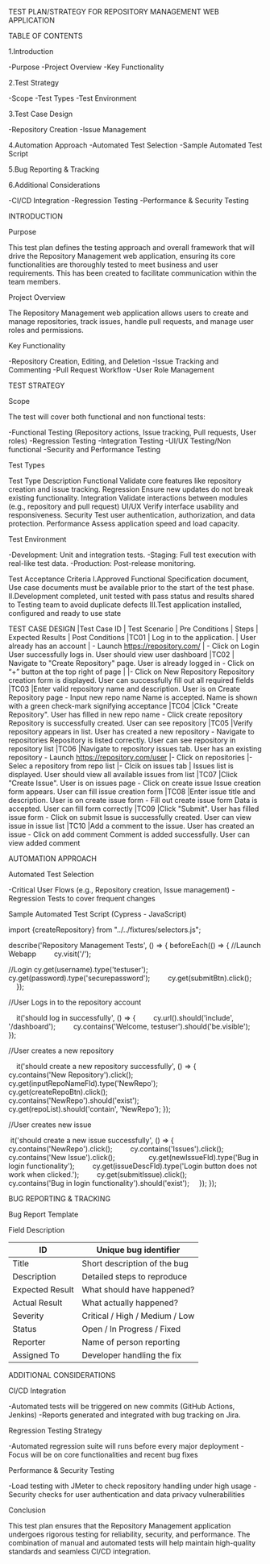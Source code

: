 TEST PLAN/STRATEGY FOR REPOSITORY MANAGEMENT WEB APPLICATION



TABLE OF CONTENTS

1.Introduction

-Purpose
-Project Overview
-Key Functionality

2.Test Strategy

-Scope
-Test Types
-Test Environment

3.Test Case Design

-Repository Creation
-Issue Management

4.Automation Approach
-Automated Test Selection
-Sample Automated Test Script

5.Bug Reporting & Tracking

6.Additional Considerations

-CI/CD Integration
-Regression Testing
-Performance & Security Testing



INTRODUCTION

Purpose

This test plan defines the testing approach and overall framework that will drive the Repository Management web application, ensuring its core functionalities are thoroughly tested to meet business and user requirements. This has been created to facilitate communication within the team members. 

Project Overview

The Repository Management web application allows users to create and manage repositories, track issues, handle pull requests, and manage user roles and permissions.

Key Functionality

-Repository Creation, Editing, and Deletion
-Issue Tracking and Commenting
-Pull Request Workflow
-User Role Management


TEST STRATEGY

Scope

The test will cover both functional and non functional tests:

-Functional Testing (Repository actions, Issue tracking, Pull requests, User roles)
-Regression Testing
-Integration Testing
-UI/UX Testing/Non functional
-Security and Performance Testing

Test Types

Test Type	Description
Functional	Validate core features like repository creation and issue tracking.
Regression	Ensure new updates do not break existing functionality.
Integration	Validate interactions between modules (e.g., repository and pull request)
UI/UX	Verify interface usability and responsiveness.
Security	Test user authentication, authorization, and data protection.
Performance	Assess application speed and load capacity.


Test Environment

-Development: Unit and integration tests.
-Staging: Full test execution with real-like test data.
-Production: Post-release monitoring.


Test Acceptance Criteria 
I.Approved Functional Specification document, Use case documents must be available prior to the start of the test phase.
II.Development completed, unit tested with pass status and results shared to Testing team to avoid duplicate defects
III.Test application installed, configured and ready to use state

TEST CASE DESIGN
|Test Case ID  | Test Scenario	                      | Pre Conditions	                  | Steps	                              | Expected Results	                  | Post Conditions
|TC01		       |  Log in to the application.	        | User already has an account	      | - Launch https://repository.com/
|                                                                                                      - Click on Login	User successfully logs in.	User should view user dashboard
|TC02		       | Navigate to "Create Repository" page.        User is already logged in	- Click on “+” button at the top right of page
|                                                                                    |- Click on New Repository	Repository creation form is displayed.	User can successfully fill out all required fields
|TC03		       |Enter valid repository name and description.	User is on Create Repository page	- Input new repo name	Name is accepted.	Name is shown with a green check-mark signifying acceptance
|TC04		       |Click "Create Repository".	                  User has filled in new repo name	- Click create repository	Repository is successfully created.	User can see repository
|TC05		       |Verify repository appears in list.	          User has created a new repository	- Navigate to repositories	Repository is listed correctly.	User can see repository in repository list
|TC06		       |Navigate to repository issues tab.	          User has an existing repository	- Launch https://repository.com/user
|- Click on repositories
|- Selec a repository from repo list
|- Clcik on issues tab
|	Issues list is displayed.	User should view all available issues from list
|TC07		       |Click "Create Issue".	                        User is on issues page	- Click on create issue	Issue creation form appears.	User can fill issue creation form
|TC08		       |Enter issue title and description.	          User is on create issue form	- Fill out create issue form	Data is accepted.	User can fill form correctly
|TC09	       	 |Click "Submit".	                              User has filled issue form	- Click on submit	Issue is successfully created.	User can view issue in issue list
|TC10		       |Add a comment to the issue.	                  User has created an issue	- Click on add comment	Comment is added successfully.	User can view added comment


AUTOMATION APPROACH

Automated Test Selection

-Critical User Flows (e.g., Repository creation, Issue management)
-Regression Tests to cover frequent changes

Sample Automated Test Script (Cypress - JavaScript)

import {createRepository} from "../../fixtures/selectors.js";

describe('Repository Management Tests', () => {
beforeEach(() => {
//Launch Webapp
        cy.visit('/');

//Login
  cy.get(username).type('testuser');
        cy.get(password).type('securepassword');
        cy.get(submitBtn).click();
        });

//User Logs in to the repository account

    it('should log in successfully', () => {
        cy.url().should('include', '/dashboard');
        cy.contains('Welcome, testuser').should('be.visible');
    });

//User creates a new repository

    it('should create a new repository successfully', () => {
        cy.contains('New Repository').click();
        cy.get(inputRepoNameFld).type('NewRepo');
        cy.get(createRepoBtn).click();
        
        cy.contains('NewRepo').should('exist');
        cy.get(repoList).should('contain', 'NewRepo');
});

//User creates new issue

 it('should create a new issue successfully', () => {
        cy.contains('NewRepo').click();
        cy.contains('Issues').click();
        cy.contains('New Issue').click();
        
        cy.get(newIssueFld).type('Bug in login functionality');
        cy.get(issueDescFld).type('Login button does not work when clicked.');
        cy.get(submitIssue).click();
        
        cy.contains('Bug in login functionality').should('exist');
    });
});




BUG REPORTING & TRACKING

Bug Report Template

Field	Description

| ID	            |  Unique bug identifier                  |
|-----------------|-----------------------------------------|
| Title	          | Short description of the bug            |
| Description	    | Detailed steps to reproduce             |
|Expected Result	| What should have happened?              |
|Actual Result	  | What actually happened?                 |
|Severity	        | Critical / High / Medium / Low          |
|Status	          | Open / In Progress / Fixed              |
|Reporter	        | Name of person reporting                |
|Assigned To	    | Developer handling the fix              |



ADDITIONAL CONSIDERATIONS

CI/CD Integration

-Automated tests will be triggered on new commits (GitHub Actions, Jenkins)
-Reports generated and integrated with bug tracking on Jira.

Regression Testing Strategy

-Automated regression suite will runs before every major deployment
-Focus will be on core functionalities and recent bug fixes

Performance & Security Testing

-Load testing with JMeter to check repository handling under high usage
-Security checks for user authentication and data privacy vulnerabilities

Conclusion

This test plan ensures that the Repository Management application undergoes rigorous testing for reliability, security, and performance. The combination of manual and automated tests will help maintain high-quality standards and seamless CI/CD integration.
